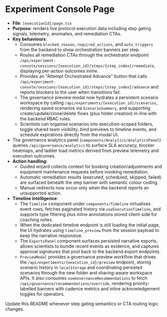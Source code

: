 # Experiment Console Page

- **File**: `[executionId]/page.tsx`
- **Purpose**: renders live protocol execution data including step gating signals, telemetry, anomalies, and remediation CTAs.
- **Key behaviours**:
  - Consumes `blocked_reason`, `required_actions`, and `auto_triggers` from the backend to show orchestration banners per step.
  - Routes all remediation CTAs through the orchestrator endpoint `/api/experiment-console/sessions/{execution_id}/steps/{step_index}/remediate`, displaying per-action outcomes inline.
  - Provides an "Attempt Orchestrated Advance" button that calls `/api/experiment-console/sessions/{execution_id}/steps/{step_index}/advance` and reports blockers to the user when transitions fail.
  - The governance preview modal now hydrates a persistent scenario workspace by calling `/api/experiments/{execution_id}/scenarios`, rendering saved scenarios via `ScenarioSummary`, and supporting create/update/clone/delete flows (plus folder creation) in-line with the backend RBAC rules.
  - Scientists can organise scenarios into execution-scoped folders, toggle shared team visibility, bind previews to timeline events, and schedule expirations directly from the modal UI.
- The governance analytics panel (`components/Analytics/AnalyticsPanel`) queries `/api/governance/analytics` to surface SLA accuracy, blocker heatmaps, and ladder load metrics derived from preview telemetry and execution outcomes.
- **Action handling**:
  - Guided wizard collects context for booking creation/adjustments and equipment maintenance requests before invoking remediation.
  - Automatic remediation results (executed, scheduled, skipped, failed) are surfaced beneath the step banner with semantic colour coding.
  - Manual redirects now occur only when the backend reports an unsupported action.
- **Timeline intelligence**:
  - The `Timeline` component under `components/Timeline` virtualises event rows, fetches paginated history via `useExecutionTimeline`, and supports type filtering plus inline annotations stored client-side for coaching notes.
  - When the dedicated timeline endpoint is still loading the initial page, the UI hydrates using `timeline_preview` from the session payload to keep the narrative responsive.
  - The `ExportsPanel` component surfaces persisted narrative exports, allows scientists to bundle recent events as evidence, and captures approval signatures that post back to the backend export endpoints.
  - `PreviewModal` provides a governance preview workflow that drives the `/api/experiments/{execution_id}/preview` endpoint, storing scenario history in `localStorage` and coordinating persisted scenarios through the new folder and sharing-aware workspace APIs. It also consumes `useGovernanceRecommendations` to fetch `/api/governance/recommendations/override`, rendering priority-labelled banners with cadence metrics and inline acknowledgement toggles for operators.

Update this README whenever step gating semantics or CTA routing logic changes.
